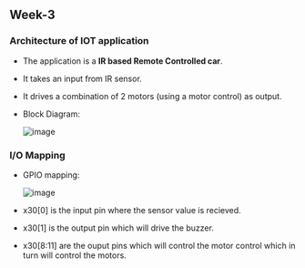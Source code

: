 ## Week-3
### Architecture of IOT application
  - The application is a **IR based Remote Controlled car**. 
  - It takes an input from IR sensor.
  - It drives a combination of 2 motors (using a motor control) as output.
  - Block Diagram:

      ![image](https://github.com/VamsiKaparthi/riscv-hdp/assets/89274263/4a0ac516-f92e-41a7-8a86-ff38272e6935)




### I/O Mapping
  - GPIO mapping:
    
      ![image](https://github.com/VamsiKaparthi/riscv-hdp/assets/89274263/e553220d-5a54-4cc0-bdf4-57d0c0b5e0a1)

  - x30[0] is the input pin where the sensor value is recieved.
  - x30[1] is the output pin which will drive the buzzer.
  - x30[8:11] are the ouput pins which will control the motor control which in turn will control the motors.




